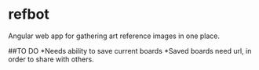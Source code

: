 # refbot
Angular web app for gathering art reference images in one place.

##TO DO
*Needs ability to save current boards
*Saved boards need url, in order to share with others.
